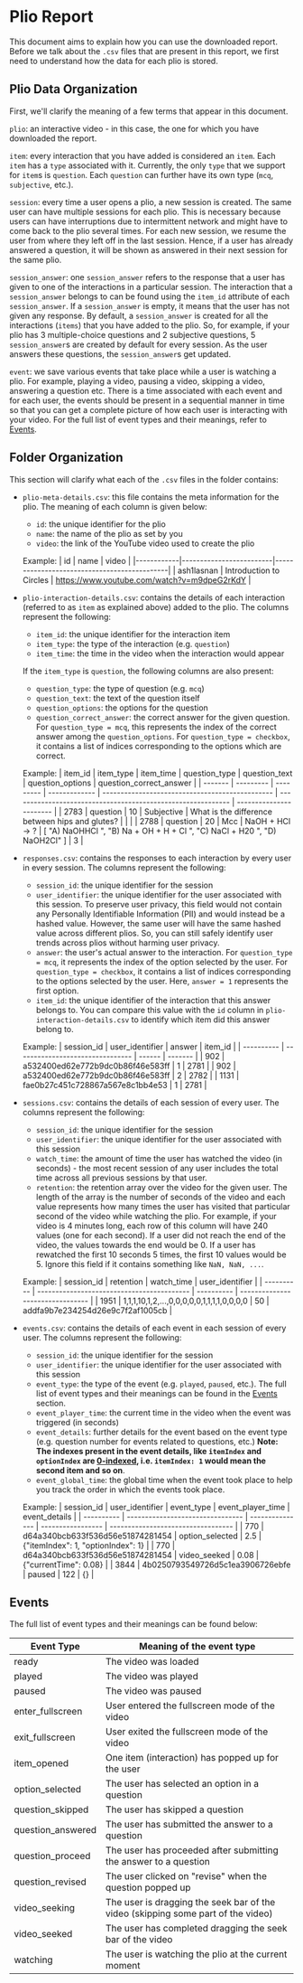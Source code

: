 # Plio Report

This document aims to explain how you can use the downloaded report. Before we talk about the `.csv` files that are present in this report, we first need to understand how the data for each plio is stored.

## Plio Data Organization

First, we'll clarify the meaning of a few terms that appear in this document.

`plio`: an interactive video - in this case, the one for which you have downloaded the report.

`item`: every interaction that you have added is considered an `item`. Each `item` has a `type` associated with it. Currently, the only `type` that we support for `item`s is `question`. Each `question` can further have its own type (`mcq`, `subjective`, etc.).

`session`: every time a user opens a plio, a new session is created. The same user can have multiple sessions for each plio. This is necessary because users can have interruptions due to intermittent network and might have to come back to the plio several times. For each new session, we resume the user from where they left off in the last session. Hence, if a user has already answered a question, it will be shown as answered in their next session for the same plio.

`session_answer`: one `session_answer` refers to the response that a user has given to one of the interactions in a particular session. The interaction that a `session_answer` belongs to can be found using the `item_id` attribute of each `session_answer`. If a `session_answer` is empty, it means that the user has not given any response. By default, a `session_answer` is created for all the interactions (`items`) that you have added to the plio. So, for example, if your plio has 3 multiple-choice questions and 2 subjective questions, 5 `session_answer`s are created by default for every session. As the user answers these questions, the `session_answer`s get updated.

`event`: we save various events that take place while a user is watching a plio. For example, playing a video, pausing a video, skipping a video, answering a question etc. There is a time associated with each event and for each user, the events should be present in a sequential manner in time so that you can get a complete picture of how each user is interacting with your video. For the full list of event types and their meanings, refer to [Events](#events).



## Folder Organization

This section will clarify what each of the `.csv` files in the folder contains:

- `plio-meta-details.csv`: this file contains the meta information for the plio. The meaning of each column is given below:

  - `id`: the unique identifier for the plio
  - `name`: the name of the plio as set by you
  - `video`: the link of the YouTube video used to create the plio

  Example:
  | id         | name                    | video                                       |
  |------------|-------------------------|---------------------------------------------|
  | ash1lasnan | Introduction to Circles | https://www.youtube.com/watch?v=m9dpeG2rKdY |

- `plio-interaction-details.csv`: contains the details of each interaction (referred to as `item` as explained above) added to the plio. The columns represent the following:

  - `item_id`: the unique identifier for the interaction item
  - `item_type`: the type of the interaction (e.g. `question`)
  - `item_time`: the time in the video when the interaction would appear

  If the `item_type` is `question`, the following columns are also present:

  - `question_type`: the type of question (e.g. `mcq`)
  - `question_text`: the text of the question itself
  - `question_options`: the options for the question
  - `question_correct_answer`: the correct answer for the given question. For `question_type = mcq`, this represents the index of the correct answer among the `question_options`. For `question_type = checkbox`, it contains a list of indices corresponding to the options which are correct.

  Example:
  | item_id | item_type | item_time | question_type | question_text                                   | question_options                                             | question_correct_answer |
  | ------- | --------- | --------- | ------------- | ----------------------------------------------- | ------------------------------------------------------------ | ----------------------- |
  | 2783    | question  | 10        | Subjective    | What is the difference between hips and glutes? |                                                              |                         |
  | 2788    | question  | 20        | Mcc           | NaOH + HCl → ?                                  | [   "A) NaOHHCl ",    "B) Na + OH + H + Cl ",    "C) NaCl + H20 ",    "D) NaOH2Cl" ] | 3                       |

- `responses.csv`: contains the responses to each interaction by every user in every session. The columns represent the following:

  - `session_id`: the unique identifier for the session
  - `user_identifier`: the unique identifier for the user associated with this session. To preserve user privacy, this field would not contain any Personally Identifiable Information (PII) and would instead be a hashed value. However, the same user will have the same hashed value across different plios. So, you can still safely identify user trends across plios without harming user privacy.
  - `answer`: the user's actual answer to the interaction. For `question_type = mcq`, it represents the index of the option selected by the user. For `question_type = checkbox`, it contains a list of indices corresponding to the options selected by the user. Here, `answer = 1` represents the first option.
  - `item_id`: the unique identifier of the interaction that this answer belongs to. You can compare this value with the `id` column in `plio-interaction-details.csv` to identify which item did this answer belong to.

  Example:
  | session_id | user_identifier                  | answer | item_id |
  | ---------- | -------------------------------- | ------ | ------- |
  | 902        | a532400ed62e772b9dc0b86f46e583ff | 1      | 2781    |
  | 902        | a532400ed62e772b9dc0b86f46e583ff | 2      | 2782    |
  | 1131       | fae0b27c451c728867a567e8c1bb4e53 | 1      | 2781    |


- `sessions.csv`: contains the details of each session of every user. The columns represent the following:

  - `session_id`: the unique identifier for the session
  - `user_identifier`: the unique identifier for the user associated with this session
  - `watch_time`: the amount of time the user has watched the video (in seconds) - the most recent session of any user includes the total time across all previous sessions by that user.
  - `retention`: the retention array over the video for the given user. The length of the array is the number of seconds of the video and each value represents how many times the user has visited that particular second of the video while watching the plio. For example, if your video is 4 minutes long, each row of this column will have 240 values (one for each second). If a user did not reach the end of the video, the values towards the end would be 0. If a user has rewatched the first 10 seconds 5 times, the first 10 values would be 5. Ignore this field if it contains something like `NaN, NaN, ...`.

  Example:
  | session_id | retention                                  | watch_time | user_identifier                  |
  | ---------- | ------------------------------------------ | ---------- | -------------------------------- |
  | 1951       | 1,1,1,10,1,2,...,0,0,0,0,0,1,1,1,1,0,0,0,0 | 50         | addfa9b7e234254d26e9c7f2af1005cb |

- `events.csv`: contains the details of each event in each session of every user. The columns represent the following:

  - `session_id`: the unique identifier for the session
  - `user_identifier`: the unique identifier for the user associated with this session
  - `event_type`: the type of the event (e.g. `played`, `paused`, etc.). The full list of event types and their meanings can be found in the [Events](#events) section.
  - `event_player_time`: the current time in the video when the event was triggered (in seconds)
  - `event_details`: further details for the event based on the event type (e.g. question number for events related to questions, etc.)
     **Note: The indexes present in the event details, like `itemIndex` and `optionIndex` are [0-indexed](https://en.wikipedia.org/wiki/Zero-based_numbering), i.e. `itemIndex: 1` would mean the second item and so on**.
  - `event_global_time`: the global time when the event took place to help you track the order in which the events took place.

  Example:
  | session_id | user_identifier                  | event_type      | event_player_time | event_details                      |
  | ---------- | -------------------------------- | --------------- | ----------------- | ---------------------------------- |
  | 770        | d64a340bcb633f536d56e51874281454 | option_selected | 2.5               | {"itemIndex": 1, "optionIndex": 1} |
  | 770        | d64a340bcb633f536d56e51874281454 | video_seeked    | 0.08              | {"currentTime": 0.08}              |
  | 3844       | 4b0250793549726d5c1ea3906726ebfe | paused          | 122               | {}                                 |


## Events

The full list of event types and their meanings can be found below:

| Event Type        | Meaning of the event type
| ----------------- | ------------------------------------------------------------ |
| ready             | The video was loaded                                         |
| played            | The video was played                                         |
| paused            | The video was paused                                         |
| enter_fullscreen  | User entered the fullscreen mode of the video                |
| exit_fullscreen   | User exited the fullscreen mode of the video                 |
| item_opened       | One item (interaction) has popped up for the user            |
| option_selected   | The user has selected an option in a question                |
| question_skipped  | The user has skipped a question                              |
| question_answered | The user has submitted the answer to a question              |
| question_proceed  | The user has proceeded after submitting the answer to a question |
| question_revised  | The user clicked on "revise" when the question popped up     |
| video_seeking     | The user is dragging the seek bar of the video (skipping some part of the video) |
| video_seeked      | The user has completed dragging the seek bar of the video    |
| watching          | The user is watching the plio at the current moment          |
